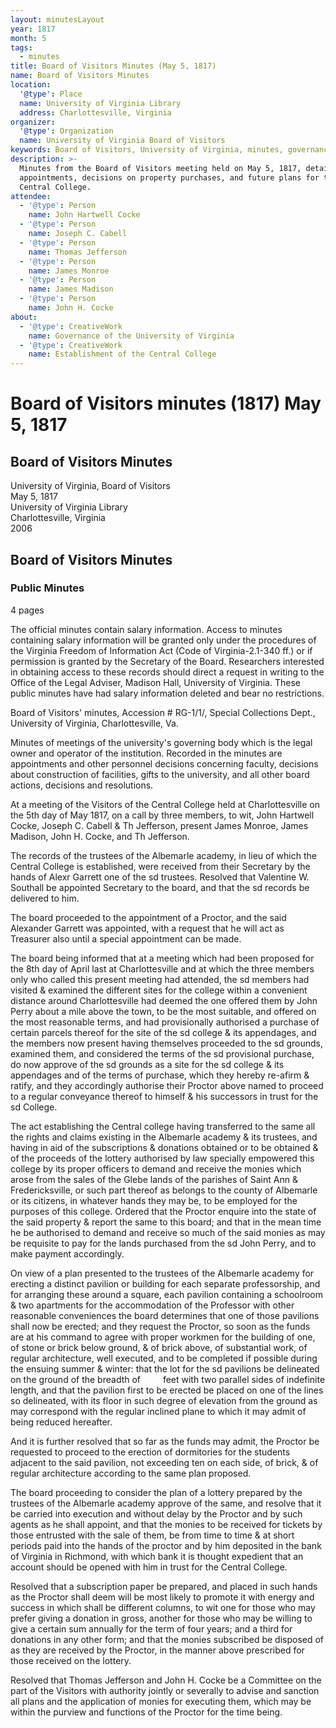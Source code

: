 ```yaml
---
layout: minutesLayout
year: 1817
month: 5
tags:
  - minutes
title: Board of Visitors Minutes (May 5, 1817)
name: Board of Visitors Minutes
location:
  '@type': Place
  name: University of Virginia Library
  address: Charlottesville, Virginia
organizer:
  '@type': Organization
  name: University of Virginia Board of Visitors
keywords: Board of Visitors, University of Virginia, minutes, governance
description: >-
  Minutes from the Board of Visitors meeting held on May 5, 1817, detailing
  appointments, decisions on property purchases, and future plans for the
  Central College.
attendee:
  - '@type': Person
    name: John Hartwell Cocke
  - '@type': Person
    name: Joseph C. Cabell
  - '@type': Person
    name: Thomas Jefferson
  - '@type': Person
    name: James Monroe
  - '@type': Person
    name: James Madison
  - '@type': Person
    name: John H. Cocke
about:
  - '@type': CreativeWork
    name: Governance of the University of Virginia
  - '@type': CreativeWork
    name: Establishment of the Central College
---
```


<!-- altadded -->
<!-- altadded -->

<!-- llmmeta -->



<!-- llmformatted -->

# Board of Visitors minutes (1817) May 5, 1817

## Board of Visitors Minutes

University of Virginia, Board of Visitors\
May 5, 1817\
University of Virginia Library\
Charlottesville, Virginia\
2006

## Board of Visitors Minutes

### Public Minutes

4 pages

The official minutes contain salary information. Access to minutes containing salary information will be granted only under the procedures of the Virginia Freedom of Information Act (Code of Virginia-2.1-340 ff.) or if permission is granted by the Secretary of the Board. Researchers interested in obtaining access to these records should direct a request in writing to the Office of the Legal Adviser, Madison Hall, University of Virginia. These public minutes have had salary information deleted and bear no restrictions.

Board of Visitors' minutes, Accession # RG-1/1/, Special Collections Dept., University of Virginia, Charlottesville, Va.

Minutes of meetings of the university's governing body which is the legal owner and operator of the institution. Recorded in the minutes are appointments and other personnel decisions concerning faculty, decisions about construction of facilities, gifts to the university, and all other board actions, decisions and resolutions.

At a meeting of the Visitors of the Central College held at Charlottesville on the 5th day of May 1817, on a call by three members, to wit, John Hartwell Cocke, Joseph C. Cabell & Th Jefferson, present James Monroe, James Madison, John H. Cocke, and Th Jefferson.

The records of the trustees of the Albemarle academy, in lieu of which the Central College is established, were received from their Secretary by the hands of Alexr Garrett one of the sd trustees. Resolved that Valentine W. Southall be appointed Secretary to the board, and that the sd records be delivered to him.

The board proceeded to the appointment of a Proctor, and the said Alexander Garrett was appointed, with a request that he will act as Treasurer also until a special appointment can be made.

The board being informed that at a meeting which had been proposed for the 8th day of April last at Charlottesville and at which the three members only who called this present meeting had attended, the sd members had visited & examined the different sites for the college within a convenient distance around Charlottesville had deemed the one offered them by John Perry about a mile above the town, to be the most suitable, and offered on the most reasonable terms, and had provisionally authorised a purchase of certain parcels thereof for the site of the sd college & its appendages, and the members now present having themselves proceeded to the sd grounds, examined them, and considered the terms of the sd provisional purchase, do now approve of the sd grounds as a site for the sd college & its appendages and of the terms of purchase, which they hereby re-afirm & ratify, and they accordingly authorise their Proctor above named to proceed to a regular conveyance thereof to himself & his successors in trust for the sd College.

The act establishing the Central college having transferred to the same all the rights and claims existing in the Albemarle academy & its trustees, and having in aid of the subscriptions & donations obtained or to be obtained & of the proceeds of the lottery authorised by law specially empowered this college by its proper officers to demand and receive the monies which arose from the sales of the Glebe lands of the parishes of Saint Ann & Fredericksville, or such part thereof as belongs to the county of Albemarle or its citizens, in whatever hands they may be, to be employed for the purposes of this college. Ordered that the Proctor enquire into the state of the said property & report the same to this board; and that in the mean time he be authorised to demand and receive so much of the said monies as may be requisite to pay for the lands purchased from the sd John Perry, and to make payment accordingly.

On view of a plan presented to the trustees of the Albemarle academy for erecting a distinct pavilion or building for each separate professorship, and for arranging these around a square, each pavilion containing a schoolroom & two apartments for the accommodation of the Professor with other reasonable conveniences the board determines that one of those pavilions shall now be erected; and they request the Proctor, so soon as the funds are at his command to agree with proper workmen for the building of one, of stone or brick below ground, & of brick above, of substantial work, of regular architecture, well executed, and to be completed if possible during the ensuing summer & winter: that the lot for the sd pavilions be delineated on the ground of the breadth of    feet with two parallel sides of indefinite length, and that the pavilion first to be erected be placed on one of the lines so delineated, with its floor in such degree of elevation from the ground as may correspond with the regular inclined plane to which it may admit of being reduced hereafter.

And it is further resolved that so far as the funds may admit, the Proctor be requested to proceed to the erection of dormitories for the students adjacent to the said pavilion, not exceeding ten on each side, of brick, & of regular architecture according to the same plan proposed.

The board proceeding to consider the plan of a lottery prepared by the trustees of the Albemarle academy approve of the same, and resolve that it be carried into execution and without delay by the Proctor and by such agents as he shall appoint, and that the monies to be received for tickets by those entrusted with the sale of them, be from time to time & at short periods paid into the hands of the proctor and by him deposited in the bank of Virginia in Richmond, with which bank it is thought expedient that an account should be opened with him in trust for the Central College.

Resolved that a subscription paper be prepared, and placed in such hands as the Proctor shall deem will be most likely to promote it with energy and success in which shall be different columns, to wit one for those who may prefer giving a donation in gross, another for those who may be willing to give a certain sum annually for the term of four years; and a third for donations in any other form; and that the monies subscribed be disposed of as they are received by the Proctor, in the manner above prescribed for those received on the lottery.

Resolved that Thomas Jefferson and John H. Cocke be a Committee on the part of the Visitors with authority jointly or severally to advise and sanction all plans and the application of monies for executing them, which may be within the purview and functions of the Proctor for the time being.
